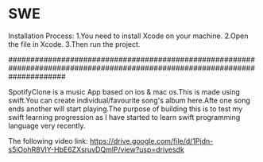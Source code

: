 # SWE
Installation Process:
1.You need to install Xcode on your machine.
2.Open the file in Xcode. 
3.Then run the project.

#############################################################################################################################

SpotifyClone is a music App based on ios & mac os.This is made using swift.You can create individual/favourite song's album here.Afte one song ends another 
will start playing.The purpose of building this is to test my swift learning progression as I have started to learn swift programming language very recently.

The following video link:
https://drive.google.com/file/d/1Pjdn-s5iOohR8VlY-HbE6ZXsruvDQmlP/view?usp=drivesdk


